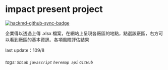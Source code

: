 # impact present project

[![hackmd-github-sync-badge](https://hackmd.io/PJwdAxcaTnip_Q_1d2c_Dw/badge)](https://hackmd.io/PJwdAxcaTnip_Q_1d2c_Dw)


企業得以透過上傳 .xlsx 檔案，在網站上呈現各廠區的地點，點選該廠區，右方可以看到廠區的基本資訊、各項風險評估結果

last update：109/8

###### tags: `SDLab` `javascript` `heremap api` `GitHub`
